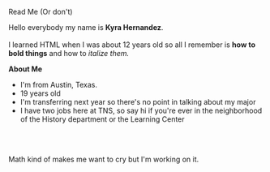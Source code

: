 <font face='helvetica'></font>
Read Me (Or don't)


Hello everybody my name is <b>Kyra Hernandez</b>. 
<br></brI>
<br></brI>
I learned HTML when I was about 12 years old so all I remember is <b>how to bold things</b> and how to <i>italize them.</i> 



<b>About Me</b>

 - I'm from Austin, Texas. 
 - 19 years old
 - I'm transferring next year so there's no point in talking about my major
 - I have two jobs here at TNS, so say hi if you're ever in the neighborhood of the History department or the Learning Center
 
 <br>
 </br>
 
 <c>Math kind of makes me want to cry but I'm working on it.</c>


